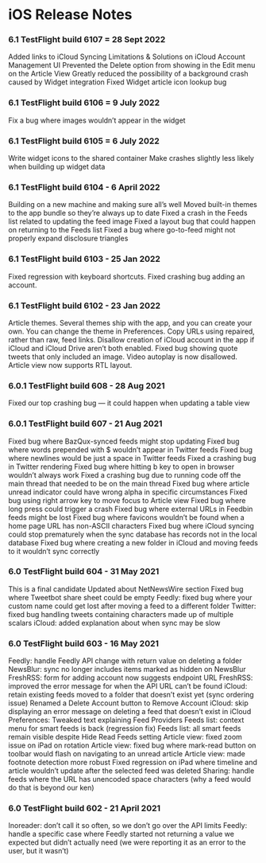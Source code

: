 # iOS Release Notes

### 6.1 TestFlight build 6107 = 28 Sept 2022

Added links to iCloud Syncing Limitations & Solutions on iCloud Account Management UI
Prevented the Delete option from showing in the Edit menu on the Article View
Greatly reduced the possibility of a background crash caused by Widget integration
Fixed Widget article icon lookup bug

### 6.1 TestFlight build 6106 = 9 July 2022

Fix a bug where images wouldn’t appear in the widget

### 6.1 TestFlight build 6105 = 6 July 2022

Write widget icons to the shared container
Make crashes slightly less likely when building up widget data

### 6.1 TestFlight build 6104 - 6 April 2022

Building on a new machine and making sure all’s well
Moved built-in themes to the app bundle so they’re always up to date
Fixed a crash in the Feeds list related to updating the feed image
Fixed a layout bug that could happen on returning to the Feeds list
Fixed a bug where go-to-feed might not properly expand disclosure triangles

### 6.1 TestFlight build 6103 - 25 Jan 2022

Fixed regression with keyboard shortcuts.
Fixed crashing bug adding an account.

### 6.1 TestFlight build 6102 - 23 Jan 2022

Article themes. Several themes ship with the app, and you can create your own. You can change the theme in Preferences.
Copy URLs using repaired, rather than raw, feed links.
Disallow creation of iCloud account in the app if iCloud and iCloud Drive aren’t both enabled.
Fixed bug showing quote tweets that only included an image.
Video autoplay is now disallowed.
Article view now supports RTL layout.

### 6.0.1 TestFlight build 608 - 28 Aug 2021

Fixed our top crashing bug — it could happen when updating a table view

### 6.0.1 TestFlight build 607 - 21 Aug 2021

Fixed bug where BazQux-synced feeds might stop updating
Fixed bug where words prepended with $ wouldn’t appear in Twitter feeds
Fixed bug where newlines would be just a space in Twitter feeds
Fixed a crashing bug in Twitter rendering
Fixed bug where hitting b key to open in browser wouldn’t always work
Fixed a crashing bug due to running code off the main thread that needed to be on the main thread
Fixed bug where article unread indicator could have wrong alpha in specific circumstances
Fixed bug using right arrow key to move focus to Article view
Fixed bug where long press could trigger a crash
Fixed bug where external URLs in Feedbin feeds might be lost
Fixed bug where favicons wouldn’t be found when a home page URL has non-ASCII characters
Fixed bug where iCloud syncing could stop prematurely when the sync database has records not in the local database
Fixed bug where creating a new folder in iCloud and moving feeds to it wouldn’t sync correctly


### 6.0 TestFlight build 604 - 31 May 2021

This is a final candidate
Updated about NetNewsWire section
Fixed bug where Tweetbot share sheet could be empty
Feedly: fixed bug where your custom name could get lost after moving a feed to a different folder
Twitter: fixed bug handling tweets containing characters made up of multiple scalars
iCloud: added explanation about when sync may be slow

### 6.0 TestFlight build 603 - 16 May 2021

Feedly: handle Feedly API change with return value on deleting a folder
NewsBlur: sync no longer includes items marked as hidden on NewsBlur
FreshRSS: form for adding account now suggests endpoint URL
FreshRSS: improved the error message for when the API URL can’t be found
iCloud: retain existing feeds moved to a folder that doesn’t exist yet (sync ordering issue)
Renamed a Delete Account button to Remove Account
iCloud: skip displaying an error message on deleting a feed that doesn’t exist in iCloud
Preferences: Tweaked text explaining Feed Providers
Feeds list: context menu for smart feeds is back (regression fix)
Feeds list: all smart feeds remain visible despite Hide Read Feeds setting
Article view: fixed zoom issue on iPad on rotation
Article view: fixed bug where mark-read button on toolbar would flash on navigating to an unread article
Article view: made footnote detection more robust
Fixed regression on iPad where timeline and article wouldn’t update after the selected feed was deleted
Sharing: handle feeds where the URL has unencoded space characters (why a feed would do that is beyond our ken)

### 6.0 TestFlight build 602 - 21 April 2021

Inoreader: don’t call it so often, so we don’t go over the API limits
Feedly: handle a specific case where Feedly started not returning a value we expected but didn’t actually need (we were reporting it as an error to the user, but it wasn’t)

